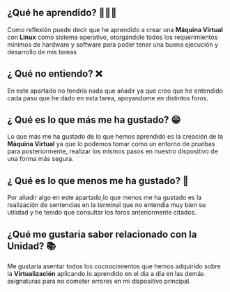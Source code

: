 ## ¿Qué he aprendido? 👨‍🏫✅
Como reflexión puede decir que he aprendido a crear una **Máquina Virtual** con **Linux** como sistema operativo, otorgándole todos los requerimientos mínimos de hardware y software para poder tener una buena ejecución y desarrollo de mis tareas

## ¿ Qué no entiendo? ❌
En este apartado no tendría nada que añadir ya que creo que he entendido cada paso que he dado en esta tarea, apoyandome en distintos foros.

## ¿ Qué es lo que más me ha gustado? 😁

Lo que más me ha gustado de lo que hemos aprendido es la creación de la **Máquina Virtual** ya que lo podemos tomar como un entorno de pruebas para posteriormente, realizar los mismos pasos en nuestro dispositivo de una forma más segura.

## ¿ Qué es lo que menos  me ha gustado? 🙁

Por añadir algo en este apartado,lo que menos me ha gustado es la realización de sentencias en la terminal que no entendia muy bien su utilidad y he tenido que consultar los foros anteriormente citados.

## ¿Qué me gustaria saber relacionado con la Unidad? 📚

Me gustaría asentar todos los cocnocimientos que hemos adquirido sobre la **Virtualización** aplicando lo aprendido en el dia a día en las demás asignaturas para no cometer errores en mi dispositivo principal.
